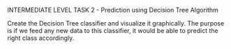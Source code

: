 INTERMEDIATE LEVEL TASK 2 - Prediction using Decision Tree  Algorithm

Create the Decision Tree classifier and visualize it graphically. 
The purpose is if we feed any new data to this classifier, it would be able to  predict the right class accordingly. 
